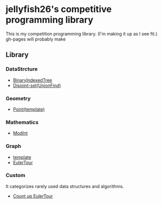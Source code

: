 # jellyfish26's competitive programming library
This is my competition programming library. (I'm making it up as I see fit.)  
gh-pages will probably make

## Library

### DataStrcture
- [BinaryIndexedTree](https://github.com/jellyfish26/competitive-library/blob/master/datastructure/BinaryIndexedTree.cpp)
- [Disjoint-set(UnionFind)](https://github.com/jellyfish26/competitive-library/blob/master/datastructure/UnionFind.cpp)

### Geometry
- [Point(template)](https://github.com/jellyfish26/competitive-library/blob/master/geometry/Point.cpp)

### Mathematics
- [ModInt](https://github.com/jellyfish26/competitive-library/blob/master/math/ModInt.cpp)

### Graph
- [template](https://github.com/jellyfish26/competitive-library/blob/master/graph/template.cpp)
- [EulerTour](https://github.com/jellyfish26/competitive-library/blob/master/graph/EulerTour.cpp)

### Custom
It categorizes rarely used data structures and algorithms.
- [Count up EulerTour](https://github.com/jellyfish26/competitive-library/blob/master/custom/CountUpEulerTour.cpp)